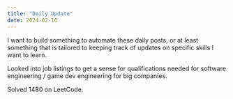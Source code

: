 ```yaml
---
title: "Daily Update"
date: 2024-02-16
---
```

I want to build something to automate these daily posts, or at least something that is tailored to keeping track of updates on specific skills I want to learn.

Looked into job listings to get a sense for qualifications needed for software engineering / game dev engineering for big companies.

Solved 1480 on LeetCode.